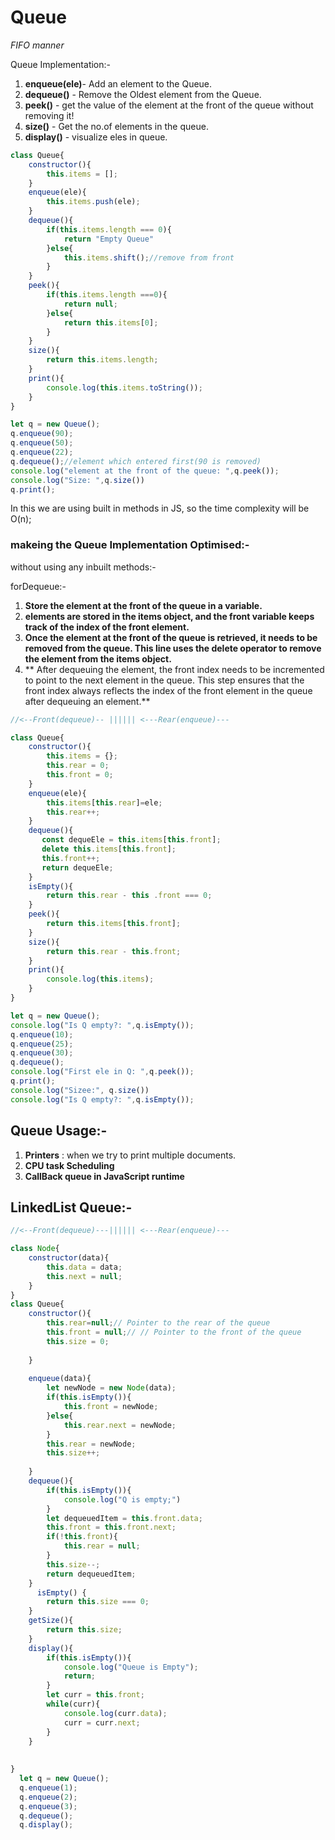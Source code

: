 # Queue

*FIFO manner*


Queue Implementation:-

1. **enqueue(ele)**- Add an element to the Queue.
2. **dequeue()** - Remove the Oldest element from the Queue.
3. **peek()** - get the value of the element at the front of the queue without removing it!
4. **size()** - Get the no.of elements in the queue.
5. **display()** - visualize eles in queue.

```javascript
class Queue{
    constructor(){
        this.items = [];
    }
    enqueue(ele){
        this.items.push(ele);
    }
    dequeue(){
        if(this.items.length === 0){
            return "Empty Queue"
        }else{
            this.items.shift();//remove from front
        }
    }
    peek(){
        if(this.items.length ===0){
            return null;
        }else{
            return this.items[0];
        }
    }
    size(){
        return this.items.length;
    }
    print(){
        console.log(this.items.toString());
    }
}

let q = new Queue();
q.enqueue(90);
q.enqueue(50);
q.enqueue(22);
q.dequeue();//element which entered first(90 is removed)
console.log("element at the front of the queue: ",q.peek());
console.log("Size: ",q.size())
q.print();

```
In this we are using built in methods in JS, so the time complexity will be O(n);
### makeing the Queue Implementation Optimised:-
without using any inbuilt methods:-

forDequeue:-
1. **Store the element at the front of the queue in a variable.**
2. **elements are stored in the items object, and the front variable keeps track of the index of the front element.**
3. **Once the element at the front of the queue is retrieved, it needs to be removed from the queue. This line uses the delete operator to remove the element from the items object.**
4. ** After dequeuing the element, the front index needs to be incremented to point to the next element in the queue. This step ensures that the front index always reflects the index of the front element in the queue after dequeuing an element.**

```javascript
//<--Front(dequeue)-- |||||| <---Rear(enqueue)---

class Queue{
    constructor(){
        this.items = {};
        this.rear = 0;
        this.front = 0;
    }
    enqueue(ele){
        this.items[this.rear]=ele;
        this.rear++;
    }
    dequeue(){
       const dequeEle = this.items[this.front];
       delete this.items[this.front];
       this.front++;
       return dequeEle;
    }
    isEmpty(){
        return this.rear - this .front === 0;
    }
    peek(){
        return this.items[this.front];
    }
    size(){
        return this.rear - this.front;
    }
    print(){
        console.log(this.items);
    }
}

let q = new Queue();
console.log("Is Q empty?: ",q.isEmpty());
q.enqueue(10);
q.enqueue(25);
q.enqueue(30);
q.dequeue();
console.log("First ele in Q: ",q.peek());
q.print();
console.log("Sizee:", q.size())
console.log("Is Q empty?: ",q.isEmpty());
```


## Queue Usage:-
1. **Printers** : when we try to print multiple documents.
2. **CPU task Scheduling**
3. **CallBack queue in JavaScript runtime**


## LinkedList Queue:-
```javascript
//<--Front(dequeue)---|||||| <---Rear(enqueue)---

class Node{
    constructor(data){
        this.data = data;
        this.next = null;
    }
}
class Queue{
    constructor(){
        this.rear=null;// Pointer to the rear of the queue
        this.front = null;// // Pointer to the front of the queue
        this.size = 0;
        
    }
    
    enqueue(data){
        let newNode = new Node(data);
        if(this.isEmpty()){
            this.front = newNode;
        }else{
            this.rear.next = newNode;
        }
        this.rear = newNode;
        this.size++;
        
    }
    dequeue(){
        if(this.isEmpty()){
            console.log("Q is empty;")
        }
        let dequeuedItem = this.front.data;
        this.front = this.front.next;
        if(!this.front){
            this.rear = null;
        }
        this.size--;
        return dequeuedItem;
    }
      isEmpty() {
        return this.size === 0;
    }
    getSize(){
        return this.size;
    }
    display(){
        if(this.isEmpty()){
            console.log("Queue is Empty");
            return;
        }
        let curr = this.front;
        while(curr){
            console.log(curr.data);
            curr = curr.next;
        }
    }
    
  
}
  let q = new Queue();
  q.enqueue(1);
  q.enqueue(2);
  q.enqueue(3);
  q.dequeue();
  q.display();
```

